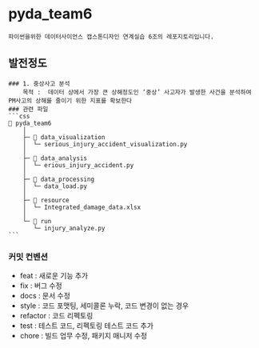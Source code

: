 # pyda_team6 
    파이썬을위한 데이터사이언스 캡스톤디자인 연계실습 6조의 레포지토리입니다.
## 발전정도 
    ### 1. 중상사고 분석
        목적 :  데이터 상에서 가장 큰 상해정도인 ‘중상’ 사고자가 발생한 사건을 분석하여 PM사고의 상해를 줄이기 위한 지표를 확보한다
    ### 관련 파일 
    ```css
    📂 pyda_team6 
        │
        ├─ 📂 data_visualization
        │  └─ serious_injury_accident_visualization.py
        │
        ├─ 📂 data_analysis
        │  └─ erious_injury_accident.py 
        │
        ├─ 📂 data_processing 
        │  └─ data_load.py
        │
        ├─ 📂 resource 
        │  └─ Integrated_damage_data.xlsx    
        │
        └─ 📂 run
           └─ injury_analyze.py
    ```
### 커밋 컨벤션

- feat : 새로운 기능 추가
- fix : 버그 수정
- docs : 문서 수정
- style : 코드 포맷팅, 세미콜론 누락, 코드 변경이 없는 경우
- refactor : 코드 리펙토링
- test : 테스트 코드, 리펙토링 테스트 코드 추가
- chore : 빌드 업무 수정, 패키지 매니저 수정


